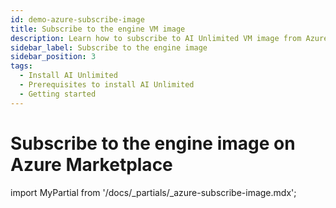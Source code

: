 ```yaml
---
id: demo-azure-subscribe-image
title: Subscribe to the engine VM image
description: Learn how to subscribe to AI Unlimited VM image from Azure marketplace.
sidebar_label: Subscribe to the engine image	
sidebar_position: 3
tags:
  - Install AI Unlimited
  - Prerequisites to install AI Unlimited
  - Getting started
---
```

# Subscribe to the engine image on Azure Marketplace 

import MyPartial from '/docs/_partials/_azure-subscribe-image.mdx';

<MyPartial />